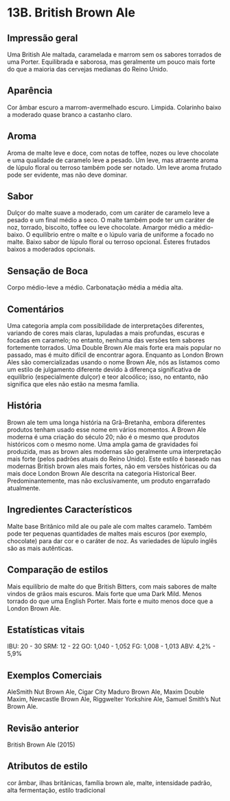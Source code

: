 # 13B. British Brown Ale

## Impressão geral

Uma British Ale maltada, caramelada e marrom sem os sabores torrados de uma Porter. Equilibrada e saborosa, mas geralmente um pouco mais forte do que a maioria das cervejas medianas do Reino Unido.

## Aparência

Cor âmbar escuro a marrom-avermelhado escuro. Limpida. Colarinho baixo a moderado quase branco a castanho claro.

## Aroma

Aroma de malte leve e doce, com notas de toffee, nozes ou leve chocolate e uma qualidade de caramelo leve a pesado. Um leve, mas atraente aroma de lúpulo floral ou terroso também pode ser notado. Um leve aroma frutado pode ser evidente, mas não deve dominar.

## Sabor

Dulçor do malte suave a moderado, com um caráter de caramelo leve a pesado e um final médio a seco. O malte também pode ter um caráter de noz, torrado, biscoito, toffee ou leve chocolate. Amargor médio a médio-baixo. O equilíbrio entre o malte e o lúpulo varia de uniforme a focado no malte. Baixo sabor de lúpulo floral ou terroso opcional. Ésteres frutados baixos a moderados opcionais.

## Sensação de Boca

Corpo médio-leve a médio. Carbonatação média a média alta.

## Comentários

Uma categoria ampla com  possibilidade de interpretações diferentes, variando de cores mais claras, lupuladas a mais profundas, escuras e focadas em caramelo; no entanto, nenhuma das versões tem sabores fortemente torrados. Uma Double Brown Ale mais forte era mais popular no passado, mas é muito difícil de encontrar agora. Enquanto as London Brown Ales são comercializadas usando o nome Brown Ale, nós as listamos como um estilo de julgamento diferente devido à diferença significativa de equilíbrio (especialmente dulçor) e teor alcoólico; isso, no entanto, não significa que eles não estão na mesma família.

## História

Brown ale tem uma longa história na Grã-Bretanha, embora diferentes produtos tenham usado esse nome em vários momentos. A Brown Ale moderna é uma criação do século 20; não é o mesmo que produtos históricos com o mesmo nome. Uma ampla gama de gravidades foi produzida, mas as brown ales modernas são geralmente uma interpretação mais forte (pelos padrões atuais do Reino Unido). Este estilo é baseado nas modernas British brown ales mais fortes, não em versões históricas ou da mais doce London Brown Ale descrita na categoria Historical Beer. Predominantemente, mas não exclusivamente, um produto engarrafado atualmente.

## Ingredientes Característicos

Malte base Britânico mild ale ou pale ale com maltes caramelo. Também pode ter pequenas quantidades de maltes mais escuros (por exemplo, chocolate) para dar cor e o caráter de noz. As variedades de lúpulo inglês são as mais autênticas.

## Comparação de estilos

Mais equilíbrio de malte do que British Bitters, com mais sabores de malte vindos de grãos mais escuros. Mais forte que uma Dark Mild. Menos torrado do que uma English Porter. Mais forte e muito menos doce que a London Brown Ale.

## Estatísticas vitais

IBU: 20 - 30
SRM: 12 - 22
GO: 1,040 - 1,052
FG: 1,008 - 1,013
ABV: 4,2% - 5,9%

## Exemplos Comerciais

AleSmith Nut Brown Ale, Cigar City Maduro Brown Ale, Maxim Double Maxim, Newcastle Brown Ale, Riggwelter Yorkshire Ale, Samuel Smith’s Nut Brown Ale.

## Revisão anterior

British Brown Ale (2015)

## Atributos de estilo

cor âmbar, ilhas britânicas, família brown ale, malte, intensidade padrão, alta fermentação, estilo tradicional